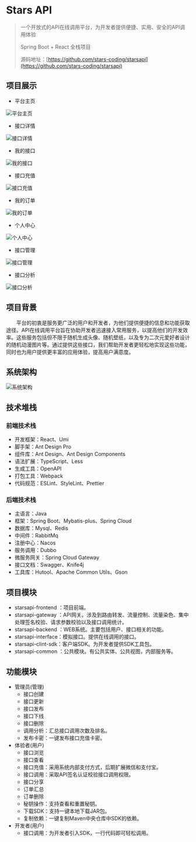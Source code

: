 # Stars API

> 一个开放式的API在线调用平台，为开发者提供便捷、实用、安全的API调用体验
>
>  Spring Boot + React 全栈项目
>
> 源码地址：[https://github.com/stars-coding/starsapi](https://github.com/stars-coding/starsapi)
>


## 项目展示

- 平台主页

![平台主页](https://github.com/stars-coding/starsapi/blob/master/image/平台主页.png)

- 接口详情

![接口详情](https://github.com/stars-coding/starsapi/blob/master/image/接口详情.png)

- 我的接口

![我的接口](https://github.com/stars-coding/starsapi/blob/master/image/我的接口.png)

- 接口充值

![接口充值](https://github.com/stars-coding/starsapi/blob/master/image/接口充值.png)

- 我的订单

![我的订单](https://github.com/stars-coding/starsapi/blob/master/image/我的订单.png)

- 个人中心

![个人中心](https://github.com/stars-coding/starsapi/blob/master/image/个人中心.png)

- 接口管理

![接口管理](https://github.com/stars-coding/starsapi/blob/master/image/接口管理.png)

- 接口分析

![接口分析](https://github.com/stars-coding/starsapi/blob/master/image/接口分析.png)


## 项目背景

&emsp;&emsp;平台的初衷是服务更广泛的用户和开发者，为他们提供便捷的信息和功能获取途径。API在线调用平台旨在协助开发者迅速接入常用服务，以提高他们的开发效率。这些服务包括但不限于随机生成头像、随机壁纸，以及专为二次元爱好者设计的随机动漫图片等。通过提供这些接口，我们帮助开发者更轻松地实现这些功能，同时也为用户提供更丰富的应用体验，提高用户满意度。

## 系统架构
![系统架构](https://github.com/stars-coding/starsapi/blob/master/image/系统架构.png)


## 技术堆栈

### 前端技术栈

- 开发框架：React、Umi
- 脚手架：Ant Design Pro
- 组件库：Ant Design、Ant Design Components
- 语法扩展：TypeScript、Less
- 生成工具：OpenAPI
- 打包工具：Webpack
- 代码规范：ESLint、StyleLint、Prettier

### 后端技术栈

- 主语言：Java
- 框架：Spring Boot、Mybatis-plus、Spring Cloud
- 数据库：Mysql、Redis
- 中间件：RabbitMq
- 注册中心：Nacos
- 服务调用：Dubbo
- 微服务网关：Spring Cloud Gateway
- 接口文档：Swagger、Knife4j
- 工具库：Hutool、Apache Common Utils、Gson


## 项目模块

- starsapi-frontend ：项目前端。
- starsapi-gateway ：API网关。涉及到路由转发、流量控制、流量染色、集中处理签名校验、请求参数校验以及接口调用统计。
- starsapi-backend ：WEB系统。主要包括用户、接口相关的功能。
- starsapi-interface：模拟接口。提供在线调用的接口。
- starsapi-clint-sdk：客户端SDK。为开发者提供SDK工具包。
- starsapi-common ：公共模块。有公共实体、公共视图，内部服务等。


## 功能模块

- 管理员(管理)
  - 接口创建
  - 接口更新
  - 接口发布
  - 接口下线
  - 接口删除
  - 调用分析：汇总接口调用次数及排名。
  - 发布卡密：一键发布接口充值卡密。
- 体验者(用户)
  - 接口浏览
  - 接口查看
  - 接口充值：采用系统内部支付方式，后期扩展微信和支付宝。
  - 接口调用：采取API签名认证校验接口调用权限。
  - 接口分享
  - 订单汇总
  - 订单删除
  - 秘钥操作：支持查看和重置秘钥。
  - 下载SDK：支持一键本地下载JAR包。
  - 复制依赖：一键复制Maven中央仓库中SDK的依赖。
- 开发者(用户)
  - 接口调用：为开发者引入SDK，一行代码即可轻松调用。
